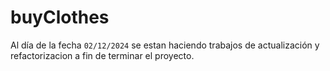 # buyClothes

Al día de la fecha `02/12/2024` se estan haciendo trabajos de actualización y refactorizacion a fin de terminar el proyecto.
